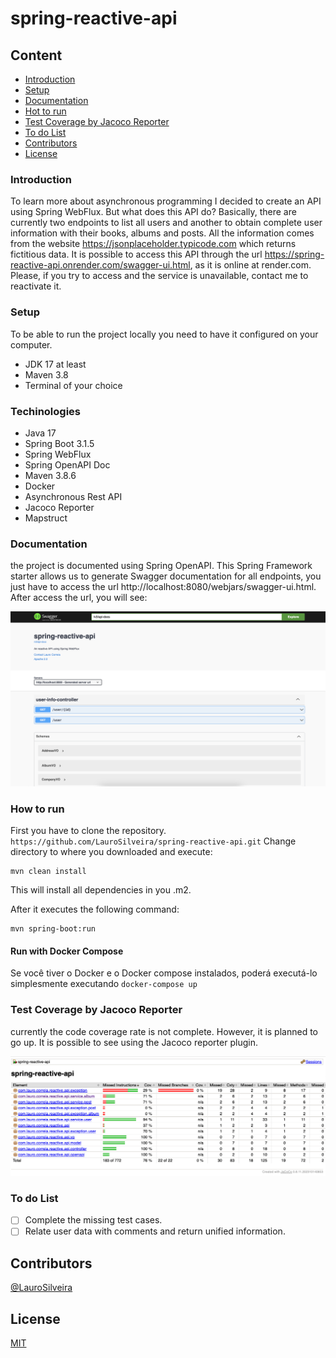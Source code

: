 # spring-reactive-api

## Content
* [Introduction](#introduction)
* [Setup](#setup)
* [Documentation](#documentation)
* [Hot to run](#how-to-run)
* [Test Coverage by Jacoco Reporter](#test-coverage)
* [To do List](#to-do-list)
* [Contributors](#Contributors)
* [License](#license)

### Introduction
To learn more about asynchronous programming I decided to create an API using Spring WebFlux.
But what does this API do? Basically, there are currently two endpoints to list all users and another to obtain complete user information with their books, albums and posts.
All the information comes from the website https://jsonplaceholder.typicode.com which returns fictitious data.
It is possible to access this API through the url https://spring-reactive-api.onrender.com/swagger-ui.html, as it is online at render.com.
Please, if you try to access and the service is unavailable, contact me to reactivate it.

### Setup

To be able to run the project locally you need to have it configured on your computer.
- JDK 17 at least
- Maven 3.8
- Terminal of your choice


### Techinologies
- Java 17
- Spring Boot 3.1.5
- Spring WebFlux
- Spring OpenAPI Doc
- Maven 3.8.6
- Docker
- Asynchronous Rest API
- Jacoco Reporter
- Mapstruct

### Documentation
the project is documented using Spring OpenAPI.
This Spring Framework starter allows us to generate Swagger documentation for all endpoints, you just have to access the url http://localhost:8080/webjars/swagger-ui.html.
After access the url, you will see:

![openapi-endpoints.pgn](data/openapi-endpoints.png)

### How to run
First you have to clone the repository.
``
https://github.com/LauroSilveira/spring-reactive-api.git
``
Change directory to where you downloaded and execute:

```
mvn clean install
```

This will install all dependencies in you .m2.

After it executes the following command:

```
mvn spring-boot:run
```

#### Run with Docker Compose
Se você tiver o Docker e o Docker compose instalados, poderá executá-lo simplesmente executando `docker-compose up`

### Test Coverage by Jacoco Reporter
currently the code coverage rate is not complete.
However, it is planned to go up.
It is possible to see using the Jacoco reporter plugin.

![jacoco-coverage.png](data/jacoco-coverage.png)

### To do List
- [ ] Complete the missing test cases.
- [ ] Relate user data with comments and return unified information.

## Contributors
[@LauroSilveira](https://github.com/LauroSilveira)

## License
[MIT](https://choosealicense.com/licenses/mit/)

